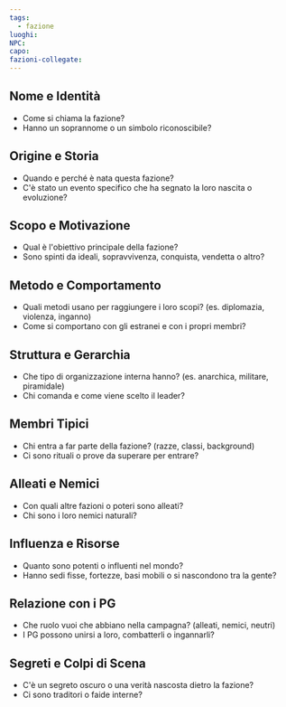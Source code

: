 ```yaml
---
tags:
  - fazione
luoghi:
NPC:
capo:
fazioni-collegate:
---
```

## Nome e Identità

- Come si chiama la fazione?
- Hanno un soprannome o un simbolo riconoscibile?

## Origine e Storia

- Quando e perché è nata questa fazione?
- C'è stato un evento specifico che ha segnato la loro nascita o evoluzione?

## Scopo e Motivazione

- Qual è l'obiettivo principale della fazione?
- Sono spinti da ideali, sopravvivenza, conquista, vendetta o altro?

## Metodo e Comportamento

- Quali metodi usano per raggiungere i loro scopi? (es. diplomazia, violenza, inganno)
- Come si comportano con gli estranei e con i propri membri?

## Struttura e Gerarchia

- Che tipo di organizzazione interna hanno? (es. anarchica, militare, piramidale)
- Chi comanda e come viene scelto il leader?

## Membri Tipici

- Chi entra a far parte della fazione? (razze, classi, background)
- Ci sono rituali o prove da superare per entrare?

## Alleati e Nemici

- Con quali altre fazioni o poteri sono alleati?
- Chi sono i loro nemici naturali?

## Influenza e Risorse

- Quanto sono potenti o influenti nel mondo?
- Hanno sedi fisse, fortezze, basi mobili o si nascondono tra la gente?

## Relazione con i PG

- Che ruolo vuoi che abbiano nella campagna? (alleati, nemici, neutri)
- I PG possono unirsi a loro, combatterli o ingannarli?

## Segreti e Colpi di Scena
- C'è un segreto oscuro o una verità nascosta dietro la fazione?
- Ci sono traditori o faide interne?